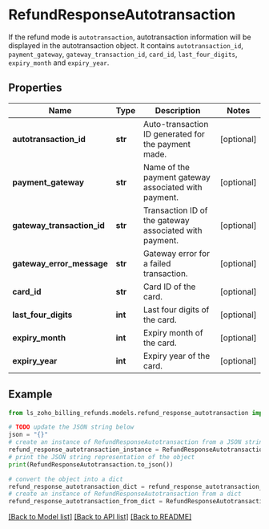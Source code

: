 # RefundResponseAutotransaction

If the refund mode is <code>autotransaction</code>, autotransaction information will be displayed in the autotransaction object. It contains <code>autotransaction_id</code>, <code>payment_gateway</code>, <code>gateway_transaction_id</code>, <code>card_id</code>, <code>last_four_digits</code>, <code>expiry_month</code> and <code>expiry_year</code>.

## Properties

Name | Type | Description | Notes
------------ | ------------- | ------------- | -------------
**autotransaction_id** | **str** | Auto-transaction ID generated for the payment made. | [optional] 
**payment_gateway** | **str** | Name of the payment gateway associated with payment. | [optional] 
**gateway_transaction_id** | **str** | Transaction ID of the gateway associated with payment. | [optional] 
**gateway_error_message** | **str** | Gateway error for a failed transaction. | [optional] 
**card_id** | **str** | Card ID of the card. | [optional] 
**last_four_digits** | **int** | Last four digits of the card. | [optional] 
**expiry_month** | **int** | Expiry month of the card. | [optional] 
**expiry_year** | **int** | Expiry year of the card. | [optional] 

## Example

```python
from ls_zoho_billing_refunds.models.refund_response_autotransaction import RefundResponseAutotransaction

# TODO update the JSON string below
json = "{}"
# create an instance of RefundResponseAutotransaction from a JSON string
refund_response_autotransaction_instance = RefundResponseAutotransaction.from_json(json)
# print the JSON string representation of the object
print(RefundResponseAutotransaction.to_json())

# convert the object into a dict
refund_response_autotransaction_dict = refund_response_autotransaction_instance.to_dict()
# create an instance of RefundResponseAutotransaction from a dict
refund_response_autotransaction_from_dict = RefundResponseAutotransaction.from_dict(refund_response_autotransaction_dict)
```
[[Back to Model list]](../README.md#documentation-for-models) [[Back to API list]](../README.md#documentation-for-api-endpoints) [[Back to README]](../README.md)


